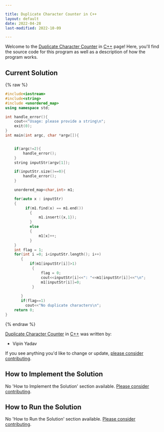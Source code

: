 ```yaml
---

title: Duplicate Character Counter in C++
layout: default
date: 2022-04-28
last-modified: 2022-10-09

---
```


Welcome to the [Duplicate Character Counter](https://sampleprograms.io/projects/duplicate-character-counter) in [C++](https://sampleprograms.io/languages/c-plus-plus) page! Here, you'll find the source code for this program as well as a description of how the program works.

## Current Solution

{% raw %}

```c++
#include<iostream>
#include<string>
#include <unordered_map>
using namespace std;

int handle_error(){
    cout<<"Usage: please provide a string\n";
    exit(0);
}
int main(int argc, char *argv[]){


    if(argc!=2){
        handle_error();
    }
    string inputStr(argv[1]);

    if(inputStr.size()==0){
        handle_error();
    }

    unordered_map<char,int> m1;

    for(auto x : inputStr)
    {
         if(m1.find(x) == m1.end())
           {
               m1.insert({x,1});
           }
           else
           {
               m1[x]++;
           }
    }
    int flag = 1;
    for(int i =0; i<inputStr.length(); i++)
       {
           if(m1[inputStr[i]]>1)
            {
                flag = 0;
                cout<<inputStr[i]<<": "<<m1[inputStr[i]]<<"\n";
                m1[inputStr[i]]=0;
            }
            
       }
       if(flag==1)
         cout<<"No duplicate characters\n";
	return 0;
}
```

{% endraw %}

[Duplicate Character Counter](https://sampleprograms.io/projects/duplicate-character-counter) in [C++](https://sampleprograms.io/languages/c-plus-plus) was written by:

- Vipin Yadav

If you see anything you'd like to change or update, [please consider contributing](https://github.com/TheRenegadeCoder/sample-programs).

## How to Implement the Solution

No 'How to Implement the Solution' section available. [Please consider contributing](https://github.com/TheRenegadeCoder/sample-programs-website).

## How to Run the Solution

No 'How to Run the Solution' section available. [Please consider contributing](https://github.com/TheRenegadeCoder/sample-programs-website).